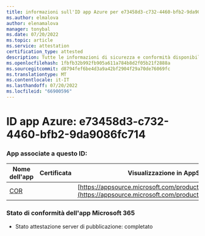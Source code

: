 ```yaml
---
title: informazioni sull'ID app Azure per e73458d3-c732-4460-bfb2-9da9086fc714
ms.author: elmalova
author: elenamalova
manager: tonybal
ms.date: 07/20/2022
ms.topic: article
ms.service: attestation
certification_type: attested
description: Tutte le informazioni di sicurezza e conformità disponibili per e73458d3-c732-4460-bfb2-9da9086fc714.
ms.openlocfilehash: 1fbfb32b992fb905a611a784b8d2f05b21f2888a
ms.sourcegitcommit: d8794fef6be4d3a9a42bf2904f29a70de76069fc
ms.translationtype: MT
ms.contentlocale: it-IT
ms.lasthandoff: 07/20/2022
ms.locfileid: "66900596"
---
```

# <a name="azure-app-id-e73458d3-c732-4460-bfb2-9da9086fc714"></a>ID app Azure: e73458d3-c732-4460-bfb2-9da9086fc714


### <a name="apps-associated-with-this-id"></a>App associate a questo ID:
| **Nome dell'app** | **Certificata** | **Visualizzazione in AppSource** |
|--------------|---------------|-----------------------|
| [COR](../forward/WA200004235.md) |  | [https://appsource.microsoft.com/product/office/WA200004235](https://appsource.microsoft.com/product/office/WA200004235) |

### <a name="microsoft-365-app-compliance-status"></a>Stato di conformità dell'app Microsoft 365
- Stato attestazione server di pubblicazione: completato
